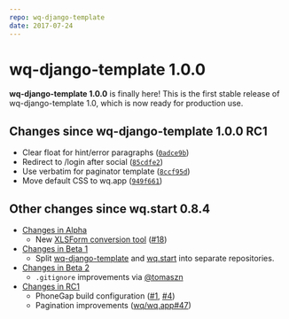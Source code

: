 ```yaml
---
repo: wq-django-template
date: 2017-07-24
---
```


# wq-django-template 1.0.0

**wq-django-template 1.0.0** is finally here!  This is the first stable release of wq-django-template 1.0, which is now ready for production use.
## Changes since wq-django-template 1.0.0 RC1
 * Clear float for hint/error paragraphs ([`0adce9b`](https://github.com/wq/wq-django-template/commit/0adce9b))
 * Redirect to /login after social ([`85cdfe2`](https://github.com/wq/wq-django-template/commit/85cdfe2))
 * Use verbatim for paginator template ([`8ccf95d`](https://github.com/wq/wq-django-template/commit/8ccf95d))
 * Move default CSS to wq.app ([`949f661`](https://github.com/wq/wq-django-template/commit/949f661))

##  Other changes since wq.start 0.8.4

* [Changes in Alpha](./wq-django-template-1.0.0a1.md)
  * New [XLSForm conversion tool](https://github.com/wq/xlsform-converter) ([#18](https://github.com/wq/wq-django-template/issues/18))
* [Changes in Beta 1](./wq-django-template-1.0.0b1.md)
  * Split [wq-django-template](../wq.create/index.md) and [wq.start](../wq.create/index.md) into separate repositories.
* [Changes in Beta 2](./wq-django-template-1.0.0b2.md)
  * `.gitignore` improvements via [@tomaszn](https://github.com/tomaszn) 
* [Changes in RC1](./wq-django-template-1.0.0rc1.md)
  * PhoneGap build configuration ([#1](https://github.com/wq/wq-django-template/issues/1), [#4](https://github.com/wq/wq-django-template/issues/4))
  * Pagination improvements ([wq/wq.app#47](https://github.com/wq/wq.app/issues/47))
